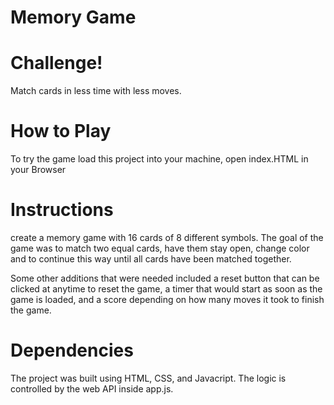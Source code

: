# Memory Game

# Challenge!

Match cards in less time with less moves.

# How to Play
To try the game load this project into your machine, open index.HTML in your Browser

# Instructions
 create a memory game with 16 cards of 8 different symbols. 
 The goal of the game was to match two equal cards, have them stay open, change color and to continue this way until all cards have been matched together. 
 
 Some other additions that were needed included a reset button that can be clicked at anytime to reset the game, a timer that would start as soon as the game 
 is loaded, and a score depending on how many moves it took to finish the game.


# Dependencies
The project was built using HTML, CSS, and Javacript. The logic is controlled by the web API inside app.js.
